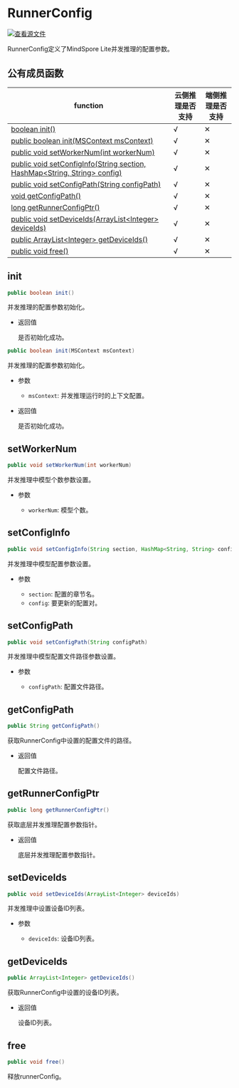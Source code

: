 # RunnerConfig

[![查看源文件](https://mindspore-website.obs.cn-north-4.myhuaweicloud.com/website-images/master/resource/_static/logo_source.png)](https://gitee.com/mindspore/docs/blob/master/docs/lite/api/source_zh_cn/api_java/runner_config.md)

RunnerConfig定义了MindSpore Lite并发推理的配置参数。

## 公有成员函数

| function                                                       | 云侧推理是否支持 | 端侧推理是否支持 |
| ------------------------------------------------------------   |--------|--------|
| [boolean init()](#init)                            | √      | ✕      |
| [public boolean init(MSContext msContext)](#init)  | √      | ✕      |
| [public void setWorkerNum(int workerNum)](#setworkernum)                           | √      | ✕      |
| [public void setConfigInfo(String section, HashMap<String, String> config)](#setconfiginfo)               | √      | ✕      |
| [public void setConfigPath(String configPath)](#setconfigpath)                         | √      | ✕      |
| [void getConfigPath()](#getconfigpath)                         | √      | ✕      |
| [long getRunnerConfigPtr()](#getrunnerconfigptr)               | √      | ✕      |
| [public void setDeviceIds(ArrayList<Integer\> deviceIds)](#setdeviceids)               | √      | ✕      |
| [public ArrayList<Integer\> getDeviceIds()](#getdeviceids)               | √      | ✕      |
| [public void free()](#free)    | √      | ✕      |

## init

```java
public boolean init()
```

并发推理的配置参数初始化。

- 返回值

  是否初始化成功。

```java
public boolean init(MSContext msContext)
```

并发推理的配置参数初始化。

- 参数

    - `msContext`: 并发推理运行时的上下文配置。

- 返回值

  是否初始化成功。

## setWorkerNum

```java
public void setWorkerNum(int workerNum)
```

并发推理中模型个数参数设置。

- 参数

    - `workerNum`: 模型个数。

## setConfigInfo

```java
public void setConfigInfo(String section, HashMap<String, String> config)
```

并发推理中模型配置参数设置。

- 参数

    - `section`: 配置的章节名。
    - `config`: 要更新的配置对。

## setConfigPath

```java
public void setConfigPath(String configPath)
```

并发推理中模型配置文件路径参数设置。

- 参数

    - `configPath`: 配置文件路径。

## getConfigPath

```java
public String getConfigPath()
```

获取RunnerConfig中设置的配置文件的路径。

- 返回值

  配置文件路径。

## getRunnerConfigPtr

```java
public long getRunnerConfigPtr()
```

获取底层并发推理配置参数指针。

- 返回值

  底层并发推理配置参数指针。

## setDeviceIds

```java
public void setDeviceIds(ArrayList<Integer> deviceIds)
```

并发推理中设置设备ID列表。

- 参数

    - `deviceIds`: 设备ID列表。

## getDeviceIds

```java
public ArrayList<Integer> getDeviceIds()
```

获取RunnerConfig中设置的设备ID列表。

- 返回值

  设备ID列表。

## free

```java
public void free()
```

释放runnerConfig。

